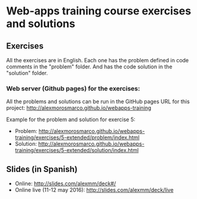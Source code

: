 # Web-apps training course exercises and solutions

## Exercises
All the exercises are in English. Each one has the problem defined in code comments in the "problem" folder. And has the code solution in the "solution" folder.
### Web server (Github pages) for the exercises:
All the problems and solutions can be run in the GitHub pages URL for this project:
http://alexmorosmarco.github.io/webapps-training

Example for the problem and solution for exercise 5:
* Problem: http://alexmorosmarco.github.io/webapps-training/exercises/5-extended/problem/index.html
* Solution: http://alexmorosmarco.github.io/webapps-training/exercises/5-extended/solution/index.html

## Slides (in Spanish)
* Online: http://slides.com/alexmm/deck#/
* Online live (11-12 may 2016): http://slides.com/alexmm/deck/live
